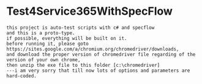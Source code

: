# Test4Service365WithSpecFlow
    this project is auto-test scripts with c# and specflow
    and this is a proto-type. 
    if possible, everything will be built on it.
    before running it, please goto https://sites.google.com/a/chromium.org/chromedriver/downloads,
    and download the proper version of chromedriver file regarding of the version of your own chrome,
    then unzip the exe file to this folder [c:\chromedriver]
    ---i am very sorry that till now lots of options and parameters are hard-coded.
